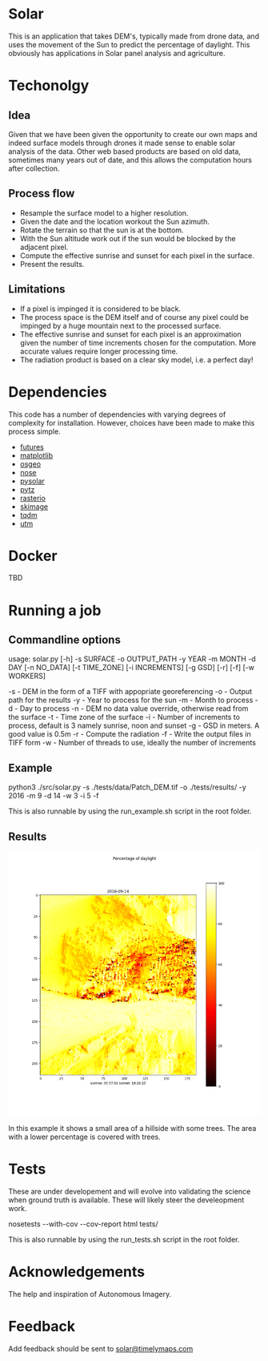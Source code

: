 # Solar
This is an application that takes DEM's, typically made from drone data, and uses the movement of the Sun to predict the percentage of daylight. This obviously has applications in Solar panel analysis and agriculture.

# Techonolgy
## Idea
Given that we have been given the opportunity to create our own maps and indeed surface models through drones it made sense to enable solar analysis of the data. Other web based products are based on old data, sometimes many years out of date, and this allows the computation hours after collection.

## Process flow
* Resample the surface model to a higher resolution.
* Given the date and the location workout the Sun azimuth.
* Rotate the terrain so that the sun is at the bottom.
* With the Sun altitude work out if the sun would be blocked by the adjacent pixel.
* Compute the effective sunrise and sunset for each pixel in the surface.
* Present the results.

## Limitations
* If a pixel is impinged it is considered to be black.
* The process space is the DEM itself and of course any pixel could be impinged by a huge mountain next to the processed surface.
* The effective sunrise and sunset for each pixel is an approximation given the number of time increments chosen for the computation. More accurate values require longer processing time.
* The radiation product is based on a clear sky model, i.e. a perfect day!

# Dependencies
This code has a number of dependencies with varying degrees of complexity for installation. However, choices have been made to make this process simple.

* [futures](https://pypi.python.org/pypi/futures)
* [matplotlib](https://matplotlib.org/)
* [osgeo](https://pypi.python.org/pypi/GDAL)
* [nose](http://nose.readthedocs.io/en/latest/)
* [pysolar](https://pypi.python.org/pypi/Pysolar)
* [pytz](https://pypi.python.org/pypi/pytz)
* [rasterio](https://github.com/mapbox/rasterio)
* [skimage](http://scikit-image.org/)
* [tqdm](https://pypi.python.org/pypi/tqdm)
* [utm](https://pypi.python.org/pypi/utm)

# Docker
TBD

# Running a job
## Commandline options
usage: solar.py [-h] -s SURFACE -o OUTPUT_PATH -y YEAR -m MONTH -d DAY
                [-n NO_DATA] [-t TIME_ZONE] [-i INCREMENTS] [-g GSD] [-r] [-f]
                [-w WORKERS]

-s - DEM in the form of a TIFF with appopriate georeferencing
-o - Output path for the results
-y - Year to process for the sun
-m - Month to process
-d - Day to process
-n - DEM no data value override, otherwise read from the surface
-t - Time zone of the surface
-i - Number of increments to process, default is 3 namely sunrise, noon and sunset
-g - GSD in meters. A good value is 0.5m
-r - Compute the radiation
-f - Write the output files in TIFF form
-w - Number of threads to use, ideally the number of increments

## Example
python3 ./src/solar.py -s ./tests/data/Patch_DEM.tif -o ./tests/results/ -y 2016 -m 9 -d 14 -w 3 -i 5 -f

This is also runnable by using the run_example.sh script in the root folder.

## Results

![Percent Light](/examples/Patch_DEM_2016-09-14_light_perc.png)

In this example it shows a small area of a hillside with some trees. The area with a lower percentage is covered with trees.

# Tests
These are under developement and will evolve into validating the science when ground truth is available. These will likely steer the develeopment work.

nosetests --with-cov --cov-report html  tests/

This is also runnable by using the run_tests.sh script in the root folder.

# Acknowledgements
The help and inspiration of Autonomous Imagery.

# Feedback

Add feedback should be sent to solar@timelymaps.com
